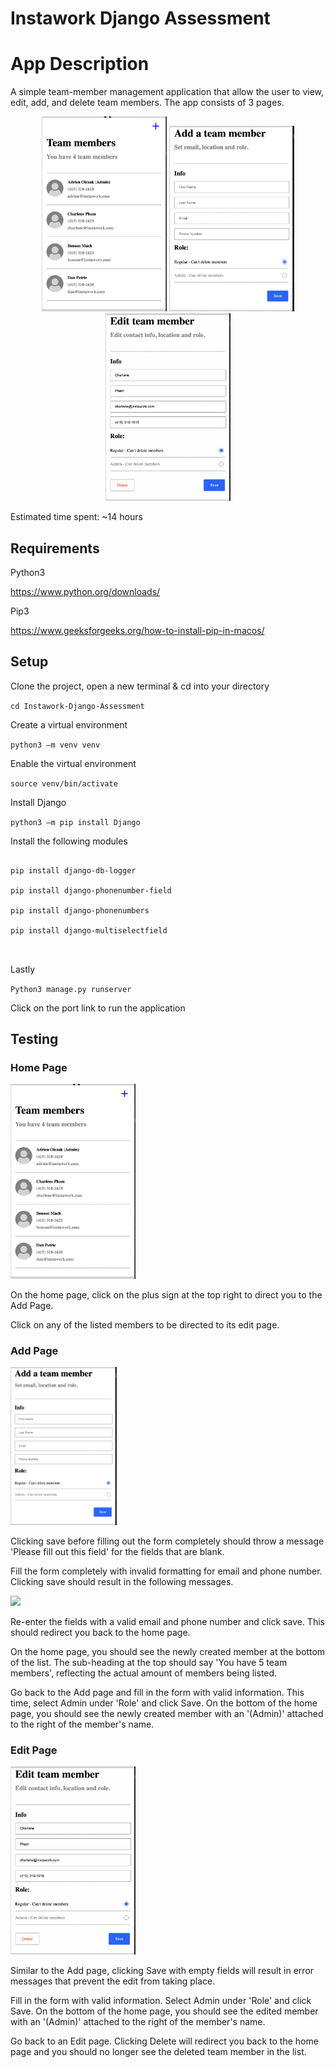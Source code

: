 # Instawork Django Assessment  

 

# App Description 

 

A simple team-member management application that allow the user to view, edit, add, and delete team members. The app consists of 3 pages. 

 

<div align="center">
  <img src="images/list.png" width="200" >
  <img src="images/add.png" width="200" /> 
  <img src="images/edit.png" width="200" />
</div>

  

Estimated time spent: ~14 hours 

 

## Requirements  

 
Python3 

https://www.python.org/downloads/ 

Pip3  

https://www.geeksforgeeks.org/how-to-install-pip-in-macos/ 

 
 

## Setup 

 

Clone the project, open a new terminal & cd into your directory 

 

```cd Instawork-Django-Assessment``` 

 

Create a virtual environment  

 

```python3 –m venv venv``` 

 

Enable the virtual environment  

 

```source venv/bin/activate```  

 

Install Django 

 

```python3 –m pip install Django``` 

 

Install the following modules  

 

``` 

pip install django-db-logger 

pip install django-phonenumber-field 

pip install django-phonenumbers 

pip install django-multiselectfield 

 

``` 

Lastly 

 

```Python3 manage.py runserver```  

 

Click on the port link to run the application 

 

## Testing 

 

### Home Page 

<img src="images/list.png" width="200" >


On the home page, click on the plus sign at the top right to direct you to the Add Page.  


Click on any of the listed members to be directed to its edit page. 

### Add Page  

 <img src="images/add.png" width="170" /> 


Clicking save before filling out the form completely should throw a message 'Please fill out this field' for the fields that are blank. 

Fill the form completely with invalid formatting for email and phone number. Clicking save should result in the following messages. 

<img src="images/error.png" width="200" >
 

Re-enter the fields with a valid email and phone number and click save. This should redirect you back to the home page.  

 

On the home page, you should see the newly created member at the bottom of the list. The sub-heading at the top should say 'You have 5 team members', reflecting the actual amount of members being listed.  

 

Go back to the Add page and fill in the form with valid information. This time, select Admin under 'Role' and click Save. On the bottom of the home page, you should see the newly created member with an '(Admin)' attached to the right of the member's name.  

 

### Edit Page  

<img src="images/edit.png" width="200" >

Similar to the Add page, clicking Save with empty fields will result in error messages that prevent the edit from taking place. 


Fill in the form with valid information. Select Admin under 'Role' and click Save. On the bottom of the home page, you should see the edited member with an '(Admin)' attached to the right of the member's name. 


Go back to an Edit page. Clicking Delete will redirect you back to the home page and you should no longer see the deleted team member in the list.  

 

 

 

 

 

 

 

 
